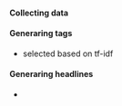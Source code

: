 <h4>Collecting data</h4>


<h4>Generaring tags</h4>
<ul>
  <li>selected based on tf-idf</li>
</ul>

<h4>Generaring headlines</h4>
<ul>
  <li></li>
</ul>